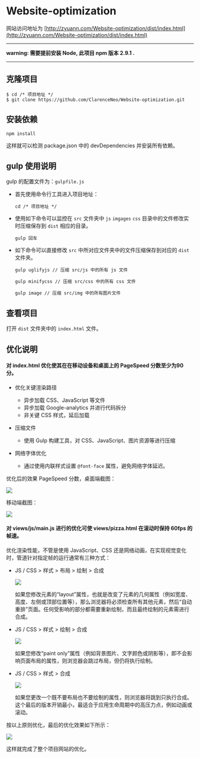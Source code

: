 # Website-optimization

网站访问地址为 [http://zyuann.com/Website-optimization/dist/index.html](http://zyuann.com/Website-optimization/dist/index.html)

---

**warning: 需要提前安装 Node, 此项目 npm 版本 2.9.1 .**

---

## 克隆项目

```
$ cd /* 项目地址 */
$ git clone https://github.com/ClarenceNeo/Website-optimization.git
```

## 安装依赖

```
npm install
```

这样就可以检测 package.json 中的 devDependencies 并安装所有依赖。

## gulp 使用说明

gulp 的配置文件为：`gulpfile.js`

- 首先使用命令行工具进入项目地址：

  `cd /* 项目地址 */`

- 使用如下命令可以监控在 `src` 文件夹中 `js` `imgages` `css` 目录中的文件修改实时压缩保存到 `dist` 相应的目录。

  `gulp 回车`

- 如下命令可以直接修改 `src` 中所对应文件夹中的文件压缩保存到对应的 `dist` 文件夹。

  `gulp uglifyjs // 压缩 src/js 中的所有 js 文件` 

  `gulp minifycss // 压缩 src/css 中的所有 css 文件`

  `gulp image // 压缩 src/img 中的所有图片文件`

## 查看项目

打开 `dist` 文件夹中的 `index.html` 文件。

## 优化说明

#### 对 index.html 优化使其在在移动设备和桌面上的 PageSpeed 分数至少为90分。

- 优化关键渲染路径
  - 异步加载 CSS、JavaScript 等文件
  - 异步加载 Google-analytics 并进行代码拆分
  - 非关键 CSS 样式，延后加载

- 压缩文件
  - 使用 Gulp 构建工具，对 CSS、JavaScript、图片资源等进行压缩 

- 网络字体优化
  - 通过使用内联样式设置 `@font-face` 属性，避免网络字体延迟。

优化后的效果 PageSpeed 分数，桌面端截图：

![](http://oeryvxt85.bkt.clouddn.com/2017-03-13-Screen%20Shot%202017-03-13%20at%203.53.01%20PM.png)

移动端截图：

![](http://oeryvxt85.bkt.clouddn.com/2017-03-13-Screen%20Shot%202017-03-13%20at%203.52.36%20PM.png)

#### 对 views/js/main.js 进行的优化可使 views/pizza.html 在滚动时保持 60fps 的帧速。

优化渲染性能，不管是使用 JavaScript、CSS 还是网络动画，在实现视觉变化时，管道针对指定帧的运行通常有三种方式：

- JS / CSS > 样式 > 布局 > 绘制 > 合成

  ![](http://oeryvxt85.bkt.clouddn.com/2017-03-13-frame-full.jpg) 
  
  如果您修改元素的“layout”属性，也就是改变了元素的几何属性（例如宽度、高度、左侧或顶部位置等），那么浏览器将必须检查所有其他元素，然后“自动重排”页面。任何受影响的部分都需要重新绘制，而且最终绘制的元素需进行合成。
  
- JS / CSS > 样式 > 绘制 > 合成

  ![](http://oeryvxt85.bkt.clouddn.com/2017-03-13-frame-no-layout.jpg)
  
  如果您修改“paint only”属性（例如背景图片、文字颜色或阴影等），即不会影响页面布局的属性，则浏览器会跳过布局，但仍将执行绘制。
- JS / CSS > 样式 > 合成

  ![](http://oeryvxt85.bkt.clouddn.com/2017-03-13-frame-no-layout-paint.jpg)

  如果您更改一个既不要布局也不要绘制的属性，则浏览器将跳到只执行合成。
  这个最后的版本开销最小，最适合于应用生命周期中的高压力点，例如动画或滚动。

按以上原则优化，最后的优化效果如下所示：

![](http://oeryvxt85.bkt.clouddn.com/2017-03-13-Screen%20Shot%202017-03-13%20at%204.34.18%20PM.png)

这样就完成了整个项目网站的优化。

